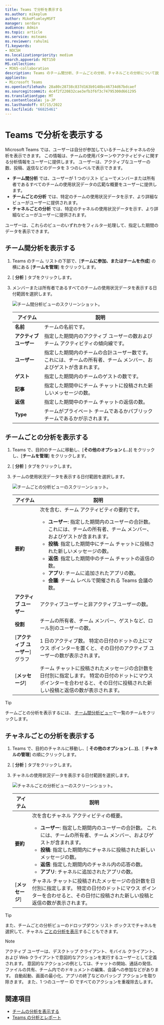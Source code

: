 ```yaml
---
title: Teams で分析を表示する
ms.author: mikeplum
author: MikePlumleyMSFT
manager: serdars
audience: Admin
ms.topic: article
ms.service: msteams
ms.reviewer: rahulmi
f1.keywords:
- NOCSH
ms.localizationpriority: medium
search.appverid: MET150
MS.collection:
- M365-collaboration
description: Teams のチーム間分析、チームごとの分析、チャネルごとの分析について説明します。これにより、ユーザーは自分が参加しているチームまたはチャネルの使用状況データを確認できます。
appliesto:
- Microsoft Teams
ms.openlocfilehash: 28a80c28738c837d163b9148bc46734d67bdcaef
ms.sourcegitcommit: 4c4f2f220832cae3efb3f6f3c74795300d661295
ms.translationtype: MT
ms.contentlocale: ja-JP
ms.lasthandoff: 07/15/2022
ms.locfileid: "66825461"
---
```

# <a name="view-analytics-in-teams"></a>Teams で分析を表示する

Microsoft Teams では、ユーザーは自分が参加しているチームとチャネルの分析を表示できます。 この情報は、チームの使用パターンやアクティビティに関する分析情報をユーザーに提供します。 ユーザーは、アクティブなユーザーの数、投稿、返信などのデータを 3 つのレベルで表示できます。

- **チーム間分析** では、ユーザーが 1 つのリスト ビューでメンバーまたは所有者であるすべてのチームの使用状況データの広範な概要をユーザーに提供します。
- **チームごとの分析** では、特定のチームの使用状況データを示す、より詳細なビューがユーザーに提供されます。
- **チャネルごとの分析** では、特定のチャネルの使用状況データを示す、より詳細なビューがユーザーに提供されます。

ユーザーは、これらのビューのいずれかをフィルター処理して、指定した期間のデータを表示できます。

## <a name="view-cross-team-analytics"></a>チーム間分析を表示する

1. Teams のチーム リストの下部で、[**チームに参加、またはチームを作成**] の横にある [**チームを管理**] をクリックします。
2. [ **分析** ] タブをクリックします。
3. メンバーまたは所有者であるすべてのチームの使用状況データを表示する日付範囲を選択します。

    ![チーム間分析ビューのスクリーンショット。](../media/view-analytics-cross-team.png)

    |アイテム |説明  |
    |--------|-------------|
    |**名前**   |チームの名前です。 |
    |**アクティブ ユーザー**   |指定した期間内のアクティブ ユーザーの数およびチーム アクティビティの傾向線です。
    |**ユーザー**   |指定した期間内のチームの合計ユーザー数です。 これには、チームの所有者、チーム メンバー、およびゲストが含まれます。|
    |**ゲスト**   |指定した期間内のチームのゲストの数です。 |
    |**記事**   |指定した期間中にチーム チャットに投稿された新しいメッセージの数。 |
    |**返信**   |指定した期間中のチーム チャットの返信の数。 |
    |**Type**   |チームがプライベート チームであるかパブリック チームであるかが示されます。|

## <a name="view-per-team-analytics"></a>チームごとの分析を表示する

1. Teams で、目的のチームに移動し、[**その他のオプション (...)**] をクリックし、[**チームを管理**] をクリックします。
2. [ **分析** ] タブをクリックします。
4. チームの使用状況データを表示する日付範囲を選択します。  

    ![チームごとの分析ビューのスクリーンショット。](../media/view-analytics-per-team.png)

    |アイテム |説明  |
    |--------|-------------|
    |**要約**   |次を含む、チーム アクティビティの要約です。<ul><li>**ユーザー**: 指定した期間内のユーザーの合計数。 これには、チームの所有者、チーム メンバー、およびゲストが含まれます。</li> <li>**投稿**: 指定した期間中にチーム チャットに投稿された新しいメッセージの数。</li><li>**返信**: 指定した期間中のチーム チャットの返信の数。</li> <li>**アプリ**: チームに追加されたアプリの数。</li><li>**会議**: チーム レベルで開催される Teams 会議の数。</li> </ul> |
    |**アクティブ ユーザー**   |アクティブユーザーと非アクティブユーザーの数。|
    |**役割**   |チームの所有者、チーム メンバー、ゲストなど、ロール別のユーザーの数。|
    |[**アクティブ ユーザー**] グラフ  |1 日のアクティブ数。 特定の日付のドットの上にマウス ポインターを置くと、その日付のアクティブ ユーザーの数が表示されます。|
    |[**メッセージ**]  |チーム チャットに投稿されたメッセージの合計数を日付別に指定します。 特定の日付のドットにマウス ポインターを合わせると、その日付に投稿された新しい投稿と返信の数が表示されます。|

> [!TIP]
> チームごとの分析を表示するには、 [チーム間分析ビュー](#view-cross-team-analytics)で一覧のチームをクリックします。

## <a name="view-per-channel-analytics"></a>チャネルごとの分析を表示する

1. Teams で、目的のチャネルに移動し、[ **その他のオプション (...)]**、[ **チャネルの管理**] の順にクリックします。
2. [ **分析** ] タブをクリックします。
3. チャネルの使用状況データを表示する日付範囲を選択します。  

    ![チャネルごとの分析ビューのスクリーンショット。](../media/view-analytics-per-channel.png)

    |アイテム |説明  |
    |--------|-------------|
    |**要約**   |次を含むチャネル アクティビティの概要。<ul><li>**ユーザー**: 指定した期間内のユーザーの合計数。 これには、チームの所有者、チーム メンバー、およびゲストが含まれます。</li> <li>**投稿**: 指定した期間内にチャネルに投稿された新しいメッセージの数。</li><li>**返信**: 指定した期間内のチャネル内の応答の数。</li> <li>**アプリ**: チャネルに追加されたアプリの数。</li> </ul> |
    |[**メッセージ**]  |チャネル チャットに投稿されたメッセージの合計数を日付別に指定します。 特定の日付のドットにマウス ポインターを合わせると、その日付に投稿された新しい投稿と返信の数が表示されます。|

> [!TIP]
> また、チームごとの分析ビューのドロップダウン リスト ボックスでチャネルを選択して、チャネル [ごとの分析を表示](#view-per-team-analytics)することもできます。
    
> [!NOTE]
> アクティブ ユーザーは、デスクトップ クライアント、モバイル クライアント、および Web クライアントで意図的なアクションを実行するユーザーとして定義されます。 意図的なアクションの例としては、チャットの開始、通話の発信、ファイルの共有、チーム内でのドキュメントの編集、会議への参加などがあります。 自動起動、画面の最小化、アプリの終了などのパッシブ アクションを取り除きます。 また、1 つのユーザー ID ですべてのアクションを重複除去します。

## <a name="related-topics"></a>関連項目

- [チームの分析を表示する](https://support.office.com/article/view-analytics-for-your-teams-5b8ad4b1-af34-4217-aff4-cd11a820b56b)
- [Teams の分析とレポート](teams-reporting-reference.md)